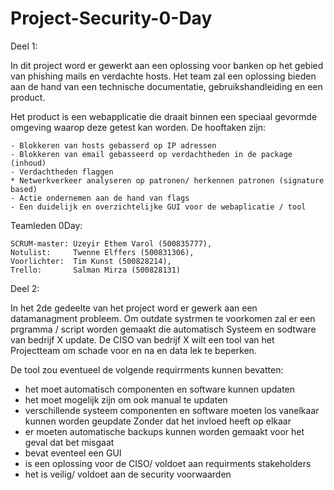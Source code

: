 # Project-Security-0-Day

Deel 1:

In dit project word er gewerkt aan een oplossing voor banken op het gebied van phishing mails en verdachte hosts.
Het team zal een oplossing bieden aan de hand van een technische documentatie, gebruikshandleiding en een product.

Het product is een webapplicatie die draait binnen een speciaal gevormde omgeving waarop deze getest kan worden.
De hooftaken zijn:

    - Blokkeren van hosts gebasserd op IP adressen
    - Blokkeren van email gebasseerd op verdachtheden in de package (inhoud)
    - Verdachtheden flaggen
    * Netwerkverkeer analyseren op patronen/ herkennen patronen (signature based)
    - Actie ondernemen aan de hand van flags
    - Een duidelijk en overzichtelijke GUI voor de webaplicatie / tool
   
   Teamleden 0Day:
   
    SCRUM-master: Üzeyir Ethem Varol (500835777),
    Notulist:     Twenne Elffers (500831306), 
    Voorlichter:  Tim Kunst (500828214), 
    Trello:       Salman Mirza (500828131)

Deel 2:

In het 2de gedeelte van het project word er gewerk aan een datamanagment probleem. 
Om outdate systrmen te voorkomen zal er een prgramma / script worden gemaakt die automatisch
Systeem en sodtware van bedrijf X update. De CISO van bedrijf X wilt een tool van het
Projectteam om schade voor en na en data lek te beperken. 

De tool zou eventueel de volgende requirrments kunnen bevatten:

- het moet automatisch componenten en software kunnen updaten
- het moet mogelijk zijn om ook manual te updaten
- verschillende systeem componenten en software moeten los vanelkaar kunnen worden geupdate
Zonder dat het invloed heeft op elkaar
- er moeten automatische backups kunnen worden gemaakt voor het geval dat bet misgaat
- bevat eventeel een GUI
- is een oplossing voor de CISO/ voldoet aan requirments stakeholders
- het is veilig/ voldoet aan de security voorwaarden
